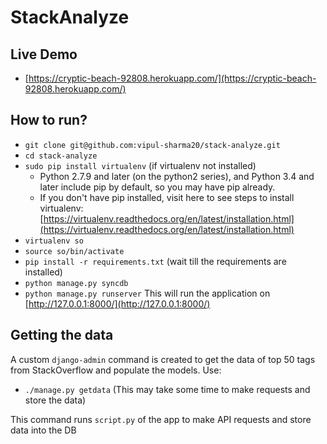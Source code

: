 StackAnalyze
============

Live Demo
---------
* [https://cryptic-beach-92808.herokuapp.com/](https://cryptic-beach-92808.herokuapp.com/)

How to run?
------------
* `git clone git@github.com:vipul-sharma20/stack-analyze.git`
* `cd stack-analyze`
* `sudo pip install virtualenv` (if virtualenv not installed)
     * Python 2.7.9 and later (on the python2 series), and Python 3.4 and later include pip by default, so you may have pip already.
     * If you don't have pip installed, visit here to see steps to install virtualenv: [https://virtualenv.readthedocs.org/en/latest/installation.html](https://virtualenv.readthedocs.org/en/latest/installation.html)
* `virtualenv so`
* `source so/bin/activate`
* `pip install -r requirements.txt` (wait till the requirements are installed)
* `python manage.py syncdb`
* `python manage.py runserver` This will run the application on [http://127.0.0.1:8000/](http://127.0.0.1:8000/)

Getting the data
----------------
A custom `django-admin` command is created to get the data of top 50 tags from
StackOverflow and populate the models. Use:
* `./manage.py getdata` (This may take some time to make requests and store the data)

This command runs `script.py` of the app to make API requests and store data into the DB